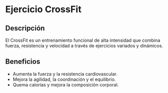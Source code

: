 # Ejercicio CrossFit 

## Descripción
El CrossFit es un entrenamiento funcional de alta intensidad que combina fuerza, resistencia y velocidad a través de ejercicios variados y dinámicos.

## Beneficios
- Aumenta la fuerza y la resistencia cardiovascular.
- Mejora la agilidad, la coordinación y el equilibrio.
- Quema calorías y mejora la composición corporal.

